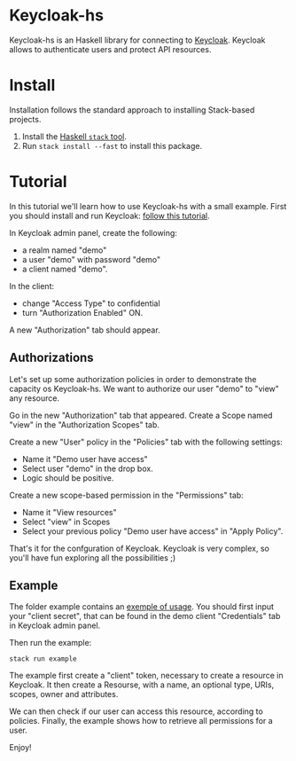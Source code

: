 Keycloak-hs
===========

Keycloak-hs is an Haskell library for connecting to [Keycloak](https://www.keycloak.org/).
Keycloak allows to authenticate users and protect API resources.

Install
=======

Installation follows the standard approach to installing Stack-based projects.

1. Install the [Haskell `stack` tool](http://docs.haskellstack.org/en/stable/README).
2. Run `stack install --fast` to install this package.

Tutorial
========

In this tutorial we'll learn how to use Keycloak-hs with a small example.
First you should install and run Keycloak: [follow this tutorial](https://www.keycloak.org/docs/latest/getting_started/index.html).

In Keycloak admin panel, create the following:
- a realm named "demo"
- a user "demo" with password "demo"
- a client named "demo".

In the client:
- change "Access Type" to confidential
- turn "Authorization Enabled" ON.

A new "Authorization" tab should appear.

Authorizations
--------------

Let's set up some authorization policies in order to demonstrate the capacity os Keycloak-hs.
We want to authorize our user "demo" to "view" any resource.

Go in the new "Authorization" tab that appeared.
Create a Scope named "view" in the "Authorization Scopes" tab.

Create a new "User" policy in the "Policies" tab with the following settings:
- Name it "Demo user have access"
- Select user "demo" in the drop box.
- Logic should be positive.

Create a new scope-based permission in the "Permissions" tab:
- Name it "View resources"
- Select "view" in Scopes
- Select your previous policy "Demo user have access" in "Apply Policy".

That's it for the confguration of Keycloak. Keycloak is very complex, so you'll have fun exploring all the possibilities ;)

Example
-------

The folder example contains an [exemple of usage](./example/Main.hs).
You should first input your "client secret", that can be found in the demo client "Credentials" tab in Keycloak admin panel.

Then run the example:
```
stack run example
```

The example first create a "client" token, necessary to create a resource in Keycloak.
It then create a Resourse, with a name, an optional type, URIs, scopes, owner and attributes.

We can then check if our user can access this resource, according to policies.
Finally, the example shows how to retrieve all permissions for a user.

Enjoy!
